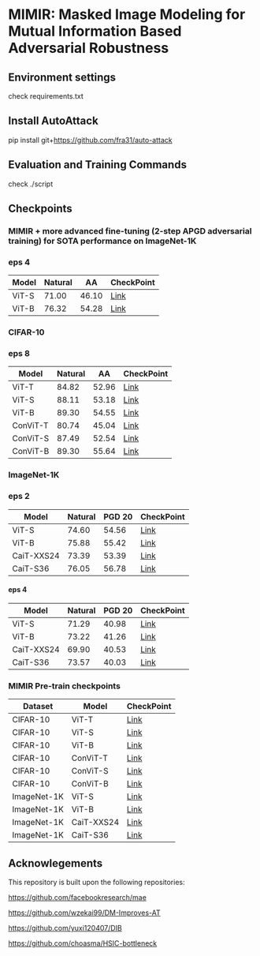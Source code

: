 # MIMIR: Masked Image Modeling for Mutual Information Based Adversarial Robustness

## Environment settings
check requirements.txt

## Install AutoAttack
pip install git+https://github.com/fra31/auto-attack

## Evaluation and Training Commands
check ./script

## Checkpoints

### MIMIR + more advanced fine-tuning (2-step APGD adversarial training) for SOTA performance on ImageNet-1K
### eps 4
|  Model | Natural | AA | CheckPoint |
|  ----  | ----  | ----  | ----  |
|  ViT-S | 71.00 | 46.10 | [Link](https://drive.google.com/file/d/1GOqjNsRQMzME17WGgHk3JA8ZugUFeTlf/view?usp=sharing)|
|  ViT-B | 76.32 | 54.28 | [Link](https://drive.google.com/file/d/1o4PEm9fnxq_zeje1CXI1Lkkzw4WHEhqV/view?usp=sharing) |

### CIFAR-10
### eps 8
|  Model | Natural | AA | CheckPoint |
|  ----  | ----  | ----  | ----  |
|  ViT-T | 84.82 | 52.96 | [Link](https://drive.google.com/drive/folders/1i40L0tK4UY16DVXljZV2X2fo2PniwsBV?usp=drive_link) |
|  ViT-S | 88.11 | 53.18 | [Link](https://drive.google.com/drive/folders/1C-5I-Gmt3AQA6dIcQ_285LNUHO0m6sZ-?usp=drive_link) |
|  ViT-B | 89.30 | 54.55 | [Link](https://drive.google.com/drive/folders/1yjki5ICIH-vNsSx8RGkKinUhWE6SNp1m?usp=drive_link) |
|  ConViT-T | 80.74 | 45.04 | [Link](https://drive.google.com/drive/folders/14gHxaT_fn94quZagNv-TR8WTuEvRh39D?usp=drive_link) |
|  ConViT-S | 87.49 | 52.54 | [Link](https://drive.google.com/drive/folders/1YEluyokNSP1kO_Yxs-cPI5HMe4UJJsJq?usp=drive_link) |
|  ConViT-B | 89.30 | 55.64 | [Link](https://drive.google.com/drive/folders/1Loyoy8GvS1mxmK7QrKLkyci0QrSkakQ4?usp=drive_link) |


### ImageNet-1K
### eps 2
|  Model | Natural | PGD 20 | CheckPoint |
|  ----  | ----  | ----  | ----  |
|  ViT-S | 74.60 | 54.56 | [Link](https://drive.google.com/drive/folders/1wSG3J1JwZccMhiAigMpD9KoHzEKxY9xr?usp=drive_link) |
|  ViT-B | 75.88 | 55.42 | [Link](https://drive.google.com/drive/folders/1BgDoMPnq7M5Y34mgHdBX1WoNsZGLJR1W?usp=drive_link) |
|  CaiT-XXS24 | 73.39 | 53.39 | [Link](https://drive.google.com/drive/folders/1uvlEZPFXRmgNbgrfcB8iD8MYQAlMAOS-?usp=drive_link) |
|  CaiT-S36 | 76.05 |  56.78 | [Link](https://drive.google.com/drive/folders/1Cp0jms2yjiWSsRly5ysX86WQSQb0-jyG?usp=drive_link) |


#### eps 4
|  Model | Natural | PGD 20 | CheckPoint |
|  ----  | ----  | ----  | ----  |
|  ViT-S | 71.29 | 40.98 | [Link](https://drive.google.com/drive/folders/1c42Y_1pdC5iRTyv66P6tEehetuh-r1v9?usp=drive_link) |
|  ViT-B | 73.22 | 41.26 | [Link](https://drive.google.com/drive/folders/1YMP5Mk3mBcdg8y2A1e0nmu3XHOtdKwHg?usp=drive_link) |
|  CaiT-XXS24 | 69.90 | 40.53 | [Link](https://drive.google.com/drive/folders/1RX8dAz1LS_mTEhbUf2XUtCkPX4mlZ-xf?usp=drive_link) |
|  CaiT-S36 |  73.57 | 40.03 | [Link](https://drive.google.com/drive/folders/1cTzN6GqreuRiYDYfsOW-jw-LPzgURFDt?usp=drive_link) |

### MIMIR Pre-train checkpoints
|  Dataset | Model | CheckPoint |
|  ----  | ----  | ---- |
| CIFAR-10 |  ViT-T | [Link](https://drive.google.com/drive/folders/1ogRUP_vKRnG9XvTwB0xLqVBf3Ag3Sk-f?usp=drive_link)  |
| CIFAR-10 |  ViT-S | [Link](https://drive.google.com/drive/folders/1DLWuUH1egDU3axXz9Gx2yEFmnE0JBzBX?usp=drive_link)  |
| CIFAR-10 |  ViT-B | [Link](https://drive.google.com/drive/folders/1WI1b6N_tP23INFvrAOYdTc8bd6aROsg8?usp=drive_link)  |
| CIFAR-10 |  ConViT-T | [Link](https://drive.google.com/drive/folders/1YvQz2QUcc1Z9weg9FHk-fTQG9qwSEhWR?usp=drive_link)  |
| CIFAR-10 |  ConViT-S | [Link](https://drive.google.com/drive/folders/1LGz5YoBnnm32z3y6pT_dUM9cHzQBLL-2?usp=drive_link)  |
| CIFAR-10 |  ConViT-B | [Link](https://drive.google.com/drive/folders/1mJekoZw2imovMP7fhGoApfQ6uOlGvYWT?usp=drive_link)  |
| ImageNet-1K |  ViT-S | [Link](https://drive.google.com/drive/folders/1eXPQxNwJXyBknb42sq1yT7hCj31SjqTS?usp=drive_link)  |
| ImageNet-1K |  ViT-B | [Link](https://drive.google.com/drive/folders/1nUTPSelq18h3k7xe9CBv6yx8CHHYPotM?usp=drive_link)  |
| ImageNet-1K | CaiT-XXS24 | [Link](https://drive.google.com/drive/folders/1-Y-4UQoTFZmYmHHaQu99GdYIVLWpuPM5?usp=drive_link) |
| ImageNet-1K | CaiT-S36 | [Link](https://drive.google.com/drive/folders/1Xkx0_qriQIAlEi1mEEwGfny1gMb8raUm?usp=drive_link) |


## Acknowlegements
This repository is built upon the following repositories:


https://github.com/facebookresearch/mae


https://github.com/wzekai99/DM-Improves-AT


https://github.com/yuxi120407/DIB


https://github.com/choasma/HSIC-bottleneck
